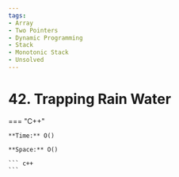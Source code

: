 ```yaml
---
tags:
- Array
- Two Pointers
- Dynamic Programming
- Stack
- Monotonic Stack
- Unsolved
---
```



# 42. Trapping Rain Water

=== "C++"

    **Time:** O()

    **Space:** O()

    ``` c++
    ```